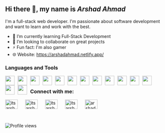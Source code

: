 ## Hi there 👋, my name is *Arshad Ahmad*
I'm a full-stack web developer. I'm passionate about software development and want to learn and work with the best.

- 🌱 I’m currently learning Full-Stack Development 
- 👯 I’m looking to collaborate on great projects 
- ⚡ Fun fact: I'm also gamer
- 🌐 Website: https://arshadahmad.netlify.app/

### **Languages and Tools**

<img src="https://cdn.jsdelivr.net/gh/devicons/devicon/icons/html5/html5-original.svg" width=30 align="left" style="margin-right:10px;" />

<img src="https://cdn.jsdelivr.net/gh/devicons/devicon/icons/css3/css3-original.svg" width=30 align="left" style="margin-right:10px;" />

<img src="https://cdn.jsdelivr.net/gh/devicons/devicon/icons/javascript/javascript-original.svg" width=30 align="left" style="margin-right:10px;" />

<img src="https://cdn.jsdelivr.net/gh/devicons/devicon/icons/nodejs/nodejs-original.svg" width=30 align="left" style="margin-right:10px;" />

<img src="https://cdn.jsdelivr.net/gh/devicons/devicon/icons/express/express-original.svg" width=30 align="left" style="margin-right:10px; background:white;" />

<img src="https://cdn.jsdelivr.net/gh/devicons/devicon/icons/mongodb/mongodb-original.svg" width=30 align="left" style="margin-right:10px;" />

<img src="https://cdn.jsdelivr.net/gh/devicons/devicon/icons/mysql/mysql-original.svg" width=30 align="left" style="margin-right:10px;" />

<img src="https://cdn.jsdelivr.net/gh/devicons/devicon/icons/react/react-original.svg" width=30 align="left" style="margin-right:10px;" />

<img src="https://cdn.jsdelivr.net/gh/devicons/devicon/icons/java/java-original.svg" width=30 align="left" style="margin-right:10px;" />

<img src="https://cdn.jsdelivr.net/gh/devicons/devicon/icons/androidstudio/androidstudio-original.svg" width=30 align="left" style="margin-right:10px;" />

<img src="https://cdn.jsdelivr.net/gh/devicons/devicon/icons/python/python-original.svg" width=30 align="left" style="margin-right:10px;" />

<img src="https://cdn.jsdelivr.net/gh/devicons/devicon/icons/git/git-original.svg" width=30 align="left" style="margin-right:10px;" />

<img src="https://cdn.jsdelivr.net/gh/devicons/devicon/icons/bootstrap/bootstrap-original.svg" width=30 align="left" style="margin-right:10px;" />

<img src="https://cdn.jsdelivr.net/gh/devicons/devicon/icons/kotlin/kotlin-original.svg" width=30 align="left" style="margin-right:10px;" />

<br>

### **Connect with me:**
<a href="https://codepen.io/itsarshadahmad" target="blank"><img align="center" src="https://raw.githubusercontent.com/rahuldkjain/github-profile-readme-generator/master/src/images/icons/Social/codepen.svg" alt="itsarshadahmad" height="30" width="40" style="margin-right:20px;" /></a>
<a href="https://twitter.com/itsarshadahmad" target="blank"><img align="center" src="https://raw.githubusercontent.com/rahuldkjain/github-profile-readme-generator/master/src/images/icons/Social/twitter.svg" alt="itsarshadahmad" height="30" width="40" style="margin-right:20px;" /></a>
<a href="https://linkedin.com/in/itsarshadahmad" target="blank"><img align="center" src="https://raw.githubusercontent.com/rahuldkjain/github-profile-readme-generator/master/src/images/icons/Social/linked-in-alt.svg" alt="itsarshadahmad" height="30" width="40" style="margin-right:20px;" /></a>
<a href="https://codesandbox.com/itsarshadahmad" target="blank"><img align="center" src="https://raw.githubusercontent.com/rahuldkjain/github-profile-readme-generator/master/src/images/icons/Social/codesandbox.svg" alt="itsarshadahmad" height="30" width="40" style="margin-right:20px;" /></a>
<a href="https://www.hackerrank.com/arshadahmad" target="blank"><img align="center" src="https://raw.githubusercontent.com/rahuldkjain/github-profile-readme-generator/master/src/images/icons/Social/hackerrank.svg" alt="arshadahmad" height="30" width="40" style="margin-right:20px;" /></a>


<br>

<!-- [![Top Langs](https://github-readme-stats.vercel.app/api/top-langs/?username=itsarshadahmad&show_icons=true&theme=tokyonight)](https://github.com/anuraghazra/github-readme-stats) -->

<!-- ![Arshad's GitHub stats](https://github-readme-stats.vercel.app/api?username=itsarshadahmad&show_icons=true&theme=tokyonight) -->

![Profile views](https://gpvc.arturio.dev/itsarshadahmad)
